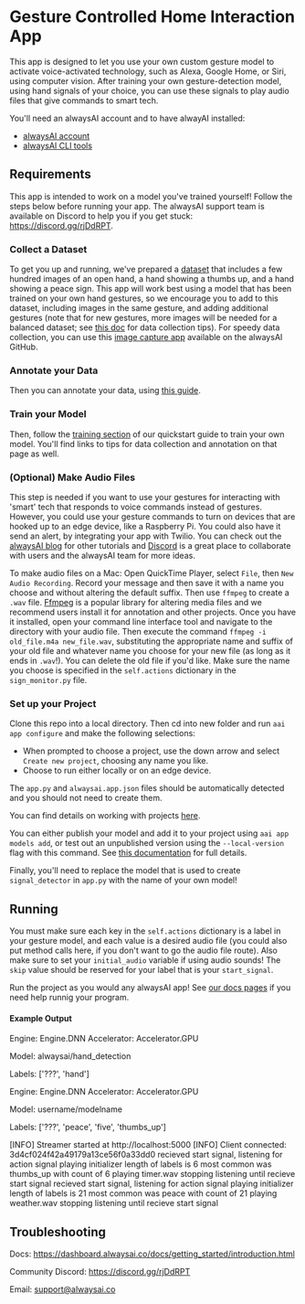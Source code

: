 # Gesture Controlled Home Interaction App
This app is designed to let you use your own custom gesture model to activate voice-activated technology, such as Alexa, Google Home, or Siri, using computer vision. After training your own gesture-detection model, using hand signals of your choice, you can use these signals to play audio files that give commands to smart tech.

You'll need an alwaysAI account and to have alwayAI installed:

- [alwaysAI account](https://alwaysai.co/auth?register=true)
- [alwaysAI CLI tools](https://dashboard.alwaysai.co/docs/getting_started/development_computer_setup.html)

## Requirements
This app is intended to work on a model you've trained yourself! Follow the steps below before running your app. The alwaysAI support team is available on Discord to help you if you get stuck: https://discord.gg/rjDdRPT.

### Collect a Dataset
To get you up and running, we've prepared a [dataset](https://www.alwaysai.co/docs/_static/beta/hand_signs3.zip) that includes a few hundred images of an open hand, a hand showing a thumbs up, and a hand showing a peace sign. This app will work best using a model that has been trained on your own hand gestures, so we encourage you to add to this dataset, including images in the same gesture, and adding additional gestures (note that for new gestures, more images will be needed for a balanced dataset; see [this doc](https://alwaysai.co/docs/model_training/data_collection.html#data-capture-guidelines) for data collection tips). For speedy data collection, you can use this [image capture app](https://github.com/alwaysai/expanded-image-capture-dashboard) available on the alwaysAI GitHub. 

### Annotate your Data
Then you can annotate your data, using [this guide](https://alwaysai.co/docs/model_training/data_annotation.html).

### Train your Model
Then, follow the [training section](https://alwaysai.co/docs/model_training/quickstart.html#step-3-train-your-model) of our quickstart guide to train your own model. You'll find links to tips for data collection and annotation on that page as well.  

### (Optional) Make Audio Files
This step is needed if you want to use your gestures for interacting with 'smart' tech that responds to voice commands instead of gestures. However, you could use your gesture commands to turn on devices that are hooked up to an edge device, like a Raspberry Pi. You could also have it send an alert, by integrating your app with Twilio. You can check out the [alwaysAI blog](https://alwaysai.co/blog) for other tutorials and [Discord](https://discord.gg/rjDdRPT) is a great place to collaborate with users and the alwaysAI team for more ideas. 

To make audio files on a Mac:
Open QuickTime Player, select `File`, then `New Audio Recording`. Record your message and then save it with a name you choose and without altering the default suffix. Then use `ffmpeg` to create a `.wav` file. [Ffmpeg](https://ffmpeg.org) is a popular library for altering media files and we recommend users install it for annotation and other projects. Once you have it installed, open your command line interface tool and navigate to the directory with your audio file. Then execute the command `ffmpeg -i old_file.m4a new_file.wav`, substituting the appropriate name and suffix of your old file and whatever name you choose for your new file (as long as it ends in `.wav`!). You can delete the old file if you'd like. Make sure the name you choose is specified in the `self.actions` dictionary in the `sign_monitor.py` file.

### Set up your Project
Clone this repo into a local directory. Then cd into new folder and run `aai app configure` and make the following selections:
- When prompted to choose a project, use the down arrow and select `Create new project`, choosing any name you like.
- Choose to run either locally or on an edge device.

The `app.py` and `alwaysai.app.json` files should be automatically detected and you should not need to create them.

You can find details on working with projects [here](https://alwaysai.co/docs/getting_started/working_with_projects.html).

You can either publish your model and add it to your project using `aai app models add`, or test out an unpublished version using the `--local-version` flag with this command. See [this documentation](https://alwaysai.co/docs/model_training/using_your_model.html) for full details.

Finally, you'll need to replace the model that is used to create `signal_detector` in `app.py` with the name of your own model! 

## Running

You must make sure each key in the `self.actions` dictionary is a label in your gesture model, and each value is a desired audio file (you could also put method calls here, if you don't want to go the audio file route). Also make sure to set your `initial_audio` variable if using audio sounds! The `skip` value should be reserved for your label that is your `start_signal`.

Run the project as you would any alwaysAI app! See [our docs pages](https://alwaysai.co/blog/building-and-deploying-apps-on-alwaysai) if you need help runnig your program.

#### Example Output

Engine: Engine.DNN
Accelerator: Accelerator.GPU

Model:
alwaysai/hand_detection

Labels:
['???', 'hand']

Engine: Engine.DNN
Accelerator: Accelerator.GPU

Model:
username/modelname

Labels:
['???', 'peace', 'five', 'thumbs_up']

[INFO] Streamer started at http://localhost:5000
[INFO] Client connected: 3d4cf024f42a49179a13ce56f0a33dd0
recieved start signal, listening for action signal
playing initializer
length of labels is 6
most common was thumbs_up with count of 6
playing timer.wav
stopping listening until recieve start signal
recieved start signal, listening for action signal
playing initializer
length of labels is 21
most common was peace with count of 21
playing weather.wav
stopping listening until recieve start signal

## Troubleshooting
Docs: https://dashboard.alwaysai.co/docs/getting_started/introduction.html

Community Discord: https://discord.gg/rjDdRPT

Email: support@alwaysai.co
